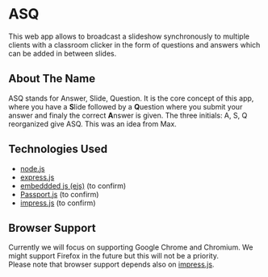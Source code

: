 ASQ
===

This web app allows to broadcast a slideshow synchronously to multiple clients
with a classroom clicker in the form of questions and answers which can be added
in between slides.

About The Name
--------------

ASQ stands for Answer, Slide, Question.
It is the core concept of this app, where you have a **S**lide followed by a
**Q**uestion where you submit your answer and finaly the correct **A**nswer is
given.
The three initials: A, S, Q reorganized give ASQ.
This was an idea from Max.

Technologies Used
-----------------
- [node.js][1]
- [express.js][2]
- [embeddded js (ejs)][3] (to confirm)
- [Passport.js][4] (to confirm)
- [impress.js][5] (to confirm)

Browser Support
---------------

Currently we will focus on supporting Google Chrome and Chromium.
We might support Firefox in the future but this will not be a priority.  
Please note that browser support depends also on [impress.js][5].

[1]: http://nodejs.org/                     "node.js"
[2]: http://expressjs.com/                  "express.js"
[3]: http://embeddedjs.com/                 "ejs"
[4]: http://passportjs.org/                 "Passport.js"
[5]: https://github.com/bartaz/impress.js/  "impress.js"